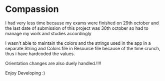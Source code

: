 # Compassion

I had very less time because my exams were finished on 29th october and the last date of submission of this project was 30th october so had to manage my work and studies
accordingly

I wasn't able to maintain the colors and the strings used in the app in a separate String and Colors file in Resource file because of the time crunch, thus i have hardcoded the
values.

Orientation changes are also duely handled.!!!!

Enjoy Developing :)
